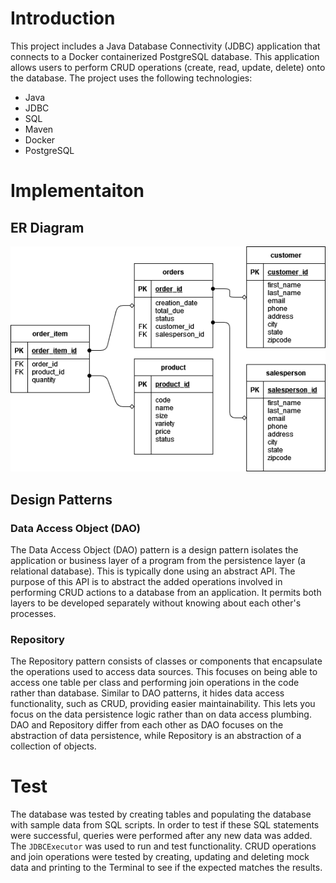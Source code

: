 # Introduction
This project includes a Java Database Connectivity (JDBC) application that connects to a Docker containerized PostgreSQL database. This application allows users to perform CRUD operations (create, read, update, delete) onto the database. The project uses the following technologies:
* Java
* JDBC
* SQL
* Maven
* Docker
* PostgreSQL

# Implementaiton
## ER Diagram
![ER Diagram](./assets/ER_diagram.png)

## Design Patterns
### Data Access Object (DAO)
The Data Access Object (DAO) pattern is a design pattern isolates the application or business layer of a program from the persistence layer (a relational database). This is typically done using an abstract API. The purpose of this API is to abstract the added operations involved in performing CRUD actions to a database from an application. It permits both layers to be developed separately without knowing about each other's processes.

### Repository
The Repository pattern consists of classes or components that encapsulate the operations used to access data sources. This focuses on being able to access one table per class and performing join operations in the code rather than database. Similar to DAO patterns, it hides data access functionality, such as CRUD, providing easier maintainability. This lets you focus on the data persistence logic rather than on data access plumbing. DAO and Repository differ from each other as DAO focuses on the abstraction of data persistence, while Repository is an abstraction of a collection of objects.

# Test
The database was tested by creating tables and populating the database with sample data from SQL scripts. In order to test if these SQL statements were successful, queries were performed after any new data was added. The `JDBCExecutor` was used to run and test functionality. CRUD operations and join operations were tested by creating, updating and deleting mock data and printing to the Terminal to see if the expected matches the results.